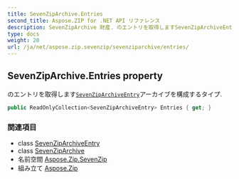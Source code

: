 ```yaml
---
title: SevenZipArchive.Entries
second_title: Aspose.ZIP for .NET API リファレンス
description: SevenZipArchive 財産. のエントリを取得しますSevenZipArchiveEntryアーカイブを構成するタイプ.
type: docs
weight: 20
url: /ja/net/aspose.zip.sevenzip/sevenziparchive/entries/
---
```

## SevenZipArchive.Entries property

のエントリを取得します[`SevenZipArchiveEntry`](../../sevenziparchiveentry/)アーカイブを構成するタイプ.

```csharp
public ReadOnlyCollection<SevenZipArchiveEntry> Entries { get; }
```

### 関連項目

* class [SevenZipArchiveEntry](../../sevenziparchiveentry/)
* class [SevenZipArchive](../)
* 名前空間 [Aspose.Zip.SevenZip](../../sevenziparchive/)
* 組み立て [Aspose.Zip](../../../)


